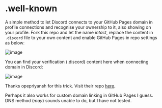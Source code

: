 # .well-known
A simple method to let Discord connects to your GitHub Pages domain in profile connections and recognise your ownership to it, also showing on your profile.
Fork this repo and let the name _intact_, replace the content in ```.discord``` file to your own content and enable GitHub Pages in repo settings as below:

![image](https://github.com/Barnacl437/.well-known/assets/87983017/b1480032-577d-4f0d-8f72-a0c09efed162)

You can find your verification (.discord) content here when connecting domain in Discord:

![image](https://github.com/Barnacl437/.well-known/assets/87983017/e96c25e1-d5ac-4a87-b62f-251ab71d5519)

Thanks opepriyansh for this trick. Visit their repo [here](https://github.com/oyepriyansh/.well-known).

Perhaps it also works for custom domain linking in GitHub Pages I guess. 
DNS method (_may_) sounds unable to do, but I have not tested.
